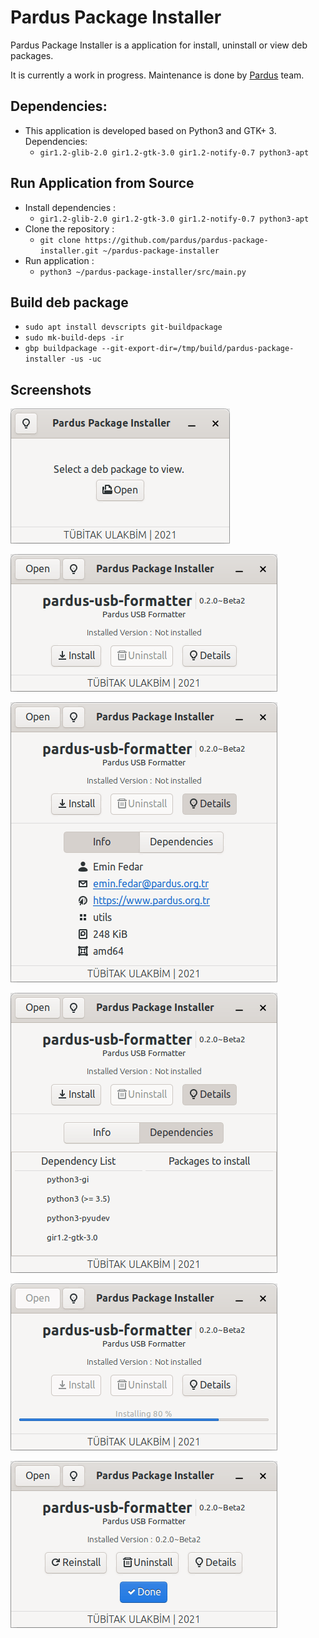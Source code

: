 # Pardus Package Installer

Pardus Package Installer is a application for install, uninstall or view deb packages.

It is currently a work in progress. Maintenance is done by <a href="https://www.pardus.org.tr/">Pardus</a> team.

## Dependencies:

* This application is developed based on Python3 and GTK+ 3. Dependencies:
   - ```gir1.2-glib-2.0 gir1.2-gtk-3.0 gir1.2-notify-0.7 python3-apt```

## Run Application from Source

* Install dependencies :
    * ```gir1.2-glib-2.0 gir1.2-gtk-3.0 gir1.2-notify-0.7 python3-apt```
* Clone the repository :
    * ```git clone https://github.com/pardus/pardus-package-installer.git ~/pardus-package-installer```
* Run application :
    * ```python3 ~/pardus-package-installer/src/main.py```

## Build deb package

* `sudo apt install devscripts git-buildpackage`
* `sudo mk-build-deps -ir`
* `gbp buildpackage --git-export-dir=/tmp/build/pardus-package-installer -us -uc`

## Screenshots

![Pardus Package Installer 1](screenshots/pardus-package-installer-1.png)

![Pardus Package Installer 2](screenshots/pardus-package-installer-2.png)

![Pardus Package Installer 3](screenshots/pardus-package-installer-3.png)

![Pardus Package Installer 4](screenshots/pardus-package-installer-4.png)

![Pardus Package Installer 5](screenshots/pardus-package-installer-5.png)

![Pardus Package Installer 6](screenshots/pardus-package-installer-6.png)
